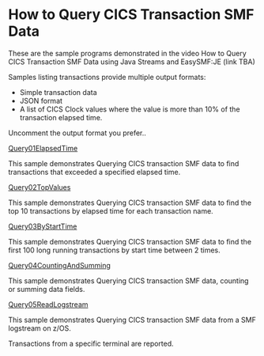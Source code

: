 # How to Query CICS Transaction SMF Data

These are the sample programs demonstrated in the video 
How to Query CICS Transaction SMF Data using Java Streams and 
EasySMF:JE (link TBA)

Samples listing transactions provide multiple output formats:
- Simple transaction data
- JSON format
- A list of CICS Clock values where the value is more than 10% of the 
transaction elapsed time.

Uncomment the output format you prefer..

[Query01ElapsedTime](./src/main/java/Query01ElapsedTime.java)

 This sample demonstrates Querying CICS transaction SMF data
 to find transactions that exceeded a specified elapsed time.

[Query02TopValues](./src/main/java/Query02TopValues.java)

 This sample demonstrates Querying CICS transaction SMF data
 to find the top 10 transactions by elapsed time for each 
 transaction name.

[Query03ByStartTime](./src/main/java/Query03ByStartTime.java)

 This sample demonstrates Querying CICS transaction SMF data
 to find the first 100 long running transactions by start time
 between 2 times.

[Query04CountingAndSumming](./src/main/java/Query04CountingAndSumming.java)

 This sample demonstrates Querying CICS transaction SMF data,
 counting or summing data fields.

[Query05ReadLogstream](./src/main/java/Query05ReadLogstream.java)

 This sample demonstrates Querying CICS transaction SMF data
 from a SMF logstream on z/OS.
  
 Transactions from a specific terminal are reported.



